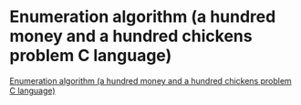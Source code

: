 # Enumeration algorithm (a hundred money and a hundred chickens problem C language)
[Enumeration algorithm (a hundred money and a hundred chickens problem C language)](https://aiwithcloud.com/2022/09/15/enumeration_algorithm_a_hundred_money_and_a_hundred_chickens_problem_c_language/)